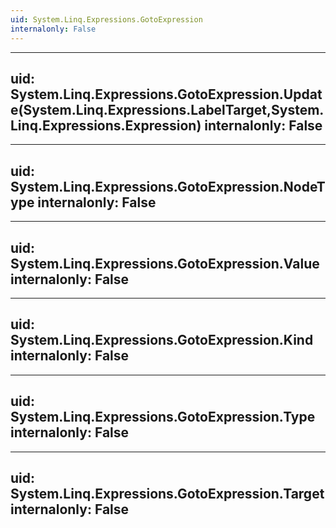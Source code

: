 ```yaml
---
uid: System.Linq.Expressions.GotoExpression
internalonly: False
---
```


---
uid: System.Linq.Expressions.GotoExpression.Update(System.Linq.Expressions.LabelTarget,System.Linq.Expressions.Expression)
internalonly: False
---

---
uid: System.Linq.Expressions.GotoExpression.NodeType
internalonly: False
---

---
uid: System.Linq.Expressions.GotoExpression.Value
internalonly: False
---

---
uid: System.Linq.Expressions.GotoExpression.Kind
internalonly: False
---

---
uid: System.Linq.Expressions.GotoExpression.Type
internalonly: False
---

---
uid: System.Linq.Expressions.GotoExpression.Target
internalonly: False
---
